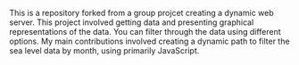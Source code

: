 This is a repository forked from a group projcet creating a dynamic web server.
This project involved getting data and presenting graphical representations of the data. You can filter through the data using different options. 
My main contributions involved creating a dynamic path to filter the sea level data by month, using primarily JavaScript.
